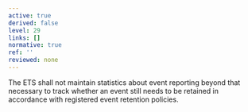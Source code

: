 ```yaml
---
active: true
derived: false
level: 29
links: []
normative: true
ref: ''
reviewed: none
---
```


The ETS shall not maintain statistics about event reporting beyond that necessary to track whether an event still needs to be retained in accordance with registered event retention policies.

